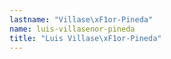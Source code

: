```yaml
---
lastname: "Villase\xF1or-Pineda"
name: luis-villasenor-pineda
title: "Luis Villase\xF1or-Pineda"
---
```

